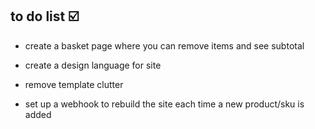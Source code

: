 ## to do list ☑️

* create a basket page where you can remove items and see subtotal

* create a design language for site

* remove template clutter

* set up a webhook to rebuild the site each time a new product/sku is added